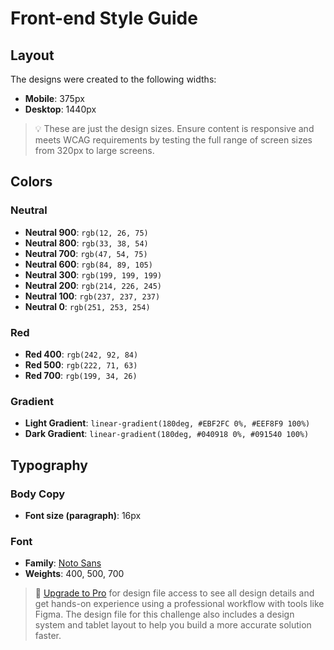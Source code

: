 # Front-end Style Guide

## Layout

The designs were created to the following widths:

- **Mobile**: 375px
- **Desktop**: 1440px

> 💡 These are just the design sizes. Ensure content is responsive and meets WCAG requirements by testing the full range of screen sizes from 320px to large screens.

## Colors

### Neutral

- **Neutral 900**: `rgb(12, 26, 75)`
- **Neutral 800**: `rgb(33, 38, 54)`
- **Neutral 700**: `rgb(47, 54, 75)`
- **Neutral 600**: `rgb(84, 89, 105)`
- **Neutral 300**: `rgb(199, 199, 199)`
- **Neutral 200**: `rgb(214, 226, 245)`
- **Neutral 100**: `rgb(237, 237, 237)`
- **Neutral 0**: `rgb(251, 253, 254)`

### Red

- **Red 400**: `rgb(242, 92, 84)`
- **Red 500**: `rgb(222, 71, 63)`
- **Red 700**: `rgb(199, 34, 26)`

### Gradient

- **Light Gradient**: `linear-gradient(180deg, #EBF2FC 0%, #EEF8F9 100%)`
- **Dark Gradient**: `linear-gradient(180deg, #040918 0%, #091540 100%)`

## Typography

### Body Copy

- **Font size (paragraph)**: 16px

### Font

- **Family**: [Noto Sans](https://fonts.google.com/noto/specimen/Noto+Sans)
- **Weights**: 400, 500, 700

> 💎 [Upgrade to Pro](https://www.frontendmentor.io/pro?ref=style-guide) for design file access to see all design details and get hands-on experience using a professional workflow with tools like Figma. The design file for this challenge also includes a design system and tablet layout to help you build a more accurate solution faster.